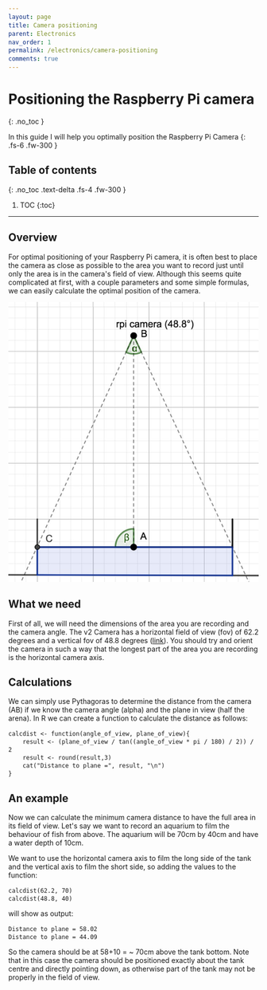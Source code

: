 ```yaml
---
layout: page
title: Camera positioning
parent: Electronics
nav_order: 1
permalink: /electronics/camera-positioning
comments: true
---
```


# Positioning the Raspberry Pi camera
{: .no_toc }

In this guide I will help you optimally position the Raspberry Pi Camera
{: .fs-6 .fw-300 }

## Table of contents
{: .no_toc .text-delta .fs-4 .fw-300 }

1. TOC
{:toc}
---

## Overview
For optimal positioning of your Raspberry Pi camera, it is often best to place the camera as close as possible to the area you want to record just until only the area is in the camera's field of view. Although this seems quite complicated at first, with a couple parameters and some simple formulas, we can easily calculate the optimal position of the camera.

[![camera positioning](/assets/images/camera-positioning.jpg?style=centerimgmed)](/assets/images/camera-positioning.jpg)

## What we need
First of all, we will need the dimensions of the area you are recording and the camera angle. The v2 Camera has a horizontal field of view (fov) of 62.2 degrees and a vertical fov of 48.8 degrees ([link](https://www.raspberrypi.org/documentation/hardware/camera/)). You should try and orient the camera in such a way that the longest part of the area you are recording is the horizontal camera axis.

## Calculations
We can simply use Pythagoras to determine the distance from the camera (AB) if we know the camera angle (alpha) and the plane in view (half the arena). In R we can create a function to calculate the distance as follows:

```
calcdist <- function(angle_of_view, plane_of_view){
    result <- (plane_of_view / tan((angle_of_view * pi / 180) / 2)) / 2
    result <- round(result,3)
    cat("Distance to plane =", result, "\n")
}
```

## An example
Now we can calculate the minimum camera distance to have the full area in its field of view. Let's say we want to record an aquarium to film the behaviour of fish from above. The aquarium will be 70cm by 40cm and have a water depth of 10cm.

We want to use the horizontal camera axis to film the long side of the tank and the vertical axis to film the short side, so adding the values to the function:

```
calcdist(62.2, 70)
calcdist(48.8, 40)
```

will show as output:

```
Distance to plane = 58.02
Distance to plane = 44.09
```

So the camera should be at 58+10 = ~ 70cm above the tank bottom. Note that in this case the camera should be positioned exactly about the tank centre and directly pointing down, as otherwise part of the tank may not be properly in the field of view.
